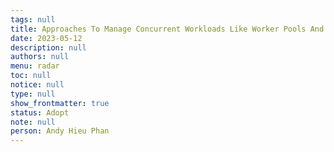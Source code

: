 ```yaml
---
tags: null
title: Approaches To Manage Concurrent Workloads Like Worker Pools And Pipelines
date: 2023-05-12
description: null
authors: null
menu: radar
toc: null
notice: null
type: null
show_frontmatter: true
status: Adopt
note: null
person: Andy Hieu Phan
---
```


